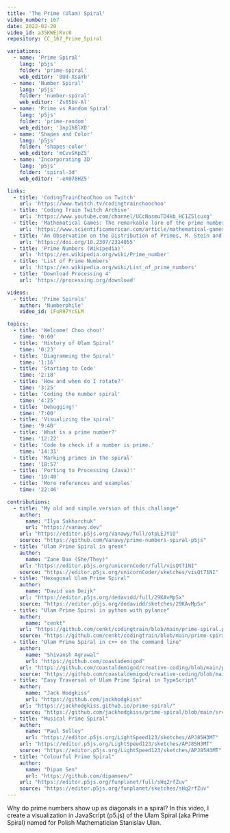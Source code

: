 ```yaml
---
title: 'The Prime (Ulam) Spiral'
video_number: 167
date: 2022-02-20
video_id: a35KWEjRvc0
repository: CC_167_Prime_Spiral

variations:
  - name: 'Prime Spiral'
    lang: 'p5js'
    folder: 'prime-spiral'
    web_editor: '0Ud-XsaYb'
  - name: 'Number Spiral'
    lang: 'p5js'
    folder: 'number-spiral'
    web_editor: 'Zs65bV-Al'
  - name: 'Prime vs Random Spiral'
    lang: 'p5js'
    folder: 'prime-random'
    web_editor: '3np1hBlXD'
  - name: 'Shapes and Color'
    lang: 'p5js'
    folder: 'shapes-color'
    web_editor: 'mCvvSKpZ5'
  - name: 'Incorporating 3D'
    lang: 'p5js'
    folder: 'spiral-3d'
    web_editor: '-eX078HZ5'

links:
  - title: 'CodingTrainChooChoo on Twitch'
    url: 'https://www.twitch.tv/codingtrainchoochoo'
  - title: 'Coding Train Twitch Archive'
    url: 'https://www.youtube.com/channel/UCcNasmuTD4kb_HC1Z5lcuxg'
  - title: 'Mathematical Games: The remarkable lore of the prime numbers (1964)'
    url: 'https://www.scientificamerican.com/article/mathematical-games-1964-03/'
  - title: 'An Observation on the Distribution of Primes, M. Stein and S. M. Ulam'
    url: 'https://doi.org/10.2307/2314055'
  - title: 'Prime Numbers (Wikipedia)'
    url: 'https://en.wikipedia.org/wiki/Prime_number'
  - title: 'List of Prime Numbers'
    url: 'https://en.wikipedia.org/wiki/List_of_prime_numbers'
  - title: 'Download Processing 4'
    url: 'https://processing.org/download'

videos:
  - title: 'Prime Spirals'
    author: 'Numberphile'
    video_id: iFuR97YcSLM

topics:
  - title: 'Welcome! Choo choo!'
    time: '0:00'
  - title: 'History of Ulam Spiral'
    time: '0:23'
  - title: 'Diagramming the Spiral'
    time: '1:16'
  - title: 'Starting to Code'
    time: '2:18'
  - title: 'How and when do I rotate?'
    time: '3:25'
  - title: 'Coding the number spiral'
    time: '4:25'
  - title: 'Debugging!'
    time: '7:00'
  - title: 'Visualizing the spiral'
    time: '9:40'
  - title: 'What is a prime number?'
    time: '12:22'
  - title: 'Code to check if a number is prime.'
    time: '14:31'
  - title: 'Marking primes in the spiral'
    time: '18:57'
  - title: 'Porting to Processing (Java)!'
    time: '19:40'
  - title: 'More references and examples'
    time: '22:46'

contributions:
  - title: "My old and simple version of this challange"
    author:
      name: "Ilya Sakharchuk"
      url: "https://vanawy.dev"
    url: "https://editor.p5js.org/Vanawy/full/otpLEJYiO"
    source: "https://github.com/Vanawy/prime-numbers-spiral-p5js"
  - title: "Ulam Prime Spiral in green"
    author:
      name: "Zane Dax (She/They)"
    url: "https://editor.p5js.org/unicornCoder/full/visQt71NI"
    source: "https://editor.p5js.org/unicornCoder/sketches/visQt71NI"
  - title: "Hexagonal Ulam Prime Spiral"
    author:
      name: "David van Deijk"
    url: "https://editor.p5js.org/dedavidd/full/29KAvMpSx"
    source: "https://editor.p5js.org/dedavidd/sketches/29KAvMpSx"
  - title: "Ulam Prime Spiral in python with pylance"
    author:
      name: "cenkt"
    url: "https://github.com/cenkt/codingtrain/blob/main/prime-spiral.py"
    source: "https://github.com/cenkt/codingtrain/blob/main/prime-spiral.py"
  - title: "Ulam Prime Spiral in c++ on the command line"
    author:
      name: "Shivansh Agrawal"
      url: "https://github.com/coastademigod"
    url: "https://github.com/coastaldemigod/creative-coding/blob/main/prime-spiral/ulam-spiral-ss.jpg"
    source: "https://github.com/coastaldemigod/creative-coding/blob/main/prime-spiral/ulam-spiral.cpp"
  - title: "Easy Traversal of Ulam Prime Spiral in TypeScript"
    author:
      name: "Jack Hodgkiss"
      url: "https://github.com/jackhodgkiss"
    url: "https://jackhodgkiss.github.io/prime-spiral/"
    source: "https://github.com/jackhodgkiss/prime-spiral/blob/main/src/main.ts"
  - title: "Musical Prime Spiral"
    author:
      name: "Paul Selley"
      url: "https://editor.p5js.org/LightSpeed123/sketches/APJ85H3MT"
    url: "https://editor.p5js.org/LightSpeed123/sketches/APJ85H3MT"
    source: "https://editor.p5js.org/LightSpeed123/sketches/APJ85H3MT"
  - title: "Colourful Prime Spiral"
    author:
      name: "Dipam Sen"
      url: "https://github.com/dipamsen/"
    url: "https://editor.p5js.org/funplanet/full/sHq2rfZuv"
    source: "https://editor.p5js.org/funplanet/sketches/sHq2rfZuv"
---
```


Why do prime numbers show up as diagonals in a spiral? In this video, I create a visualization in JavaScript (p5.js) of the Ulam Spiral (aka Prime Spiral) named for Polish Mathematician Stanislav Ulan.
